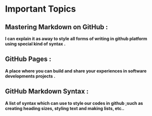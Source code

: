 # Important Topics

## Mastering Markdown on GitHub : 
**I can explain it as away to style all forms of writing in github platform using special kind of syntax .**

## GitHub Pages : 
**A place where you can build and share your experiences in software developments projects .**

## GitHub Markdown Syntax :
**A list of syntax which can use to style our codes in github ;such as creating heading sizes, styling text and making lists, etc..**
